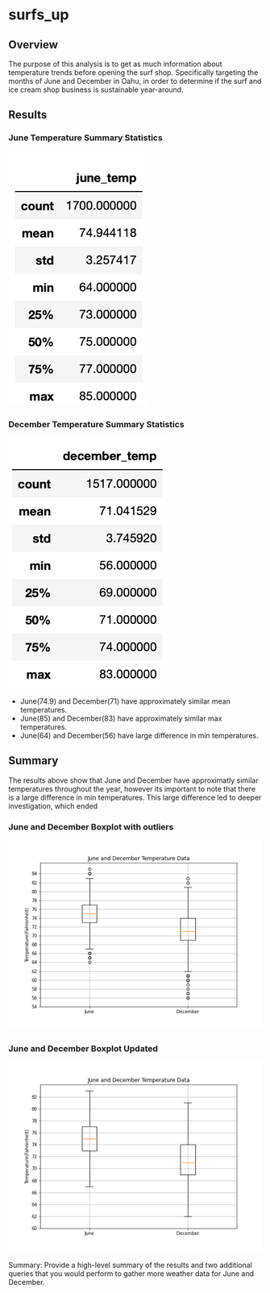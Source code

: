 # surfs_up

## Overview
The purpose of this analysis is to get as much information about temperature trends before opening the surf shop. Specifically targeting the months of June and December in Oahu, in order to determine if the surf and ice cream shop business is sustainable year-around.

## Results
### June Temperature Summary Statistics
![June Temps](/june_temp.png)

### December Temperature Summary Statistics
![December Temps](/december_temp.png)

- June(74.9) and December(71) have approximately similar mean temperatures.
- June(85) and December(83) have approximately similar max temperatures.
- June(64) and December(56) have large difference in min temperatures.

## Summary

The results above show that June and December have approximatly similar temperatures throughout the year, however its important to note that there is a large difference in min temperatures. This large difference led to deeper investigation, which ended 

### June and December Boxplot with outliers
![June and December Temps](/June_December_Boxplots.png)

### June and December Boxplot Updated
![June and December Temps Updated](/June_December_Boxplots_updated.png)

Summary: Provide a high-level summary of the results and two additional queries that you would perform to gather more weather data for June and December.
